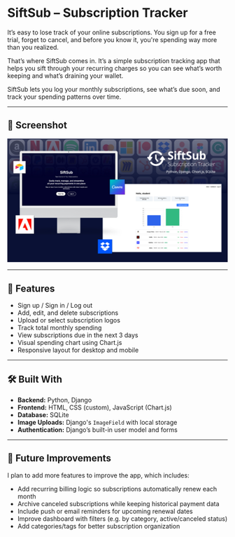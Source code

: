 # SiftSub – Subscription Tracker

It’s easy to lose track of your online subscriptions. You sign up for a free trial, forget to cancel, and before you know it, you're spending way more than you realized.

That’s where SiftSub comes in. It’s a simple subscription tracking app that helps you sift through your recurring charges so you can see what’s worth keeping and what’s draining your wallet.

SiftSub lets you log your monthly subscriptions, see what’s due soon, and track your spending patterns over time.

---

## 📸 Screenshot

![Dashboard Screenshot](home-cover.png)

---

## 🚀 Features

- Sign up / Sign in / Log out  
- Add, edit, and delete subscriptions  
- Upload or select subscription logos  
- Track total monthly spending  
- View subscriptions due in the next 3 days  
- Visual spending chart using Chart.js  
- Responsive layout for desktop and mobile  

---

## 🛠 Built With

- **Backend:** Python, Django  
- **Frontend:** HTML, CSS (custom), JavaScript (Chart.js)  
- **Database:** SQLite  
- **Image Uploads:** Django's `ImageField` with local storage  
- **Authentication:** Django’s built-in user model and forms  

---

## 🔮 Future Improvements

I plan to add more features to improve the app, which includes:

- Add recurring billing logic so subscriptions automatically renew each month  
- Archive canceled subscriptions while keeping historical payment data  
- Include push or email reminders for upcoming renewal dates  
- Improve dashboard with filters (e.g. by category, active/canceled status)  
- Add categories/tags for better subscription organization  


